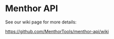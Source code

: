 # Menthor API

See our wiki page for more details:

https://github.com/MenthorTools/menthor-api/wiki
